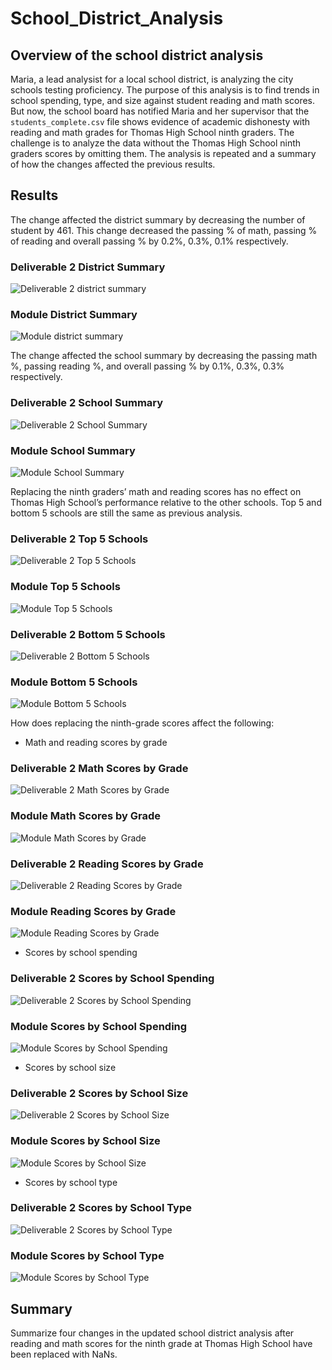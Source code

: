# School_District_Analysis

## Overview of the school district analysis

Maria, a lead analysist for a local school district, is analyzing the city schools testing proficiency. The purpose of this analysis is to find trends in school spending, type, and size against student reading and math scores. But now, the school board has notified Maria and her supervisor that the ```students_complete.csv``` file shows evidence of academic dishonesty with reading and math grades for Thomas High School ninth graders. The challenge is to analyze the data without the Thomas High School ninth graders scores by omitting them. The analysis is repeated and a summary of how the changes affected the previous results.

## Results

The change affected the district summary by decreasing the number of student by 461. This change decreased the passing % of math, passing % of reading and overall passing % by 0.2%, 0.3%, 0.1% respectively.

### Deliverable 2 District Summary
![Deliverable 2 district summary](/Screenshots/screenshot%20of%20deliverable%202%20district%20summary.png)
### Module District Summary
![Module district summary](Screenshots/screenshot%20of%20module%20district%20summary.png)

The change affected the school summary by decreasing the passing math %, passing reading %, and overall passing % by 0.1%, 0.3%, 0.3% respectively.

### Deliverable 2 School Summary
![Deliverable 2 School Summary](/Screenshots/screenshot%20of%20deliverable%202%20school%20summary%202%20correct.png)
### Module School Summary
![Module School Summary](/Screenshots/screenshot%20of%20module%20school%20summary.png)

Replacing the ninth graders’ math and reading scores has no effect on Thomas High School’s performance relative to the other schools. Top 5 and bottom 5 schools are still the same as previous analysis.

### Deliverable 2 Top 5 Schools
![Deliverable 2 Top 5 Schools](/Screenshots/screenshot%20of%20deliverable%202%20top%205%20schools.png)
### Module Top 5 Schools
![Module Top 5 Schools](/Screenshots/screenshot%20of%20module%20top%205%20schools.png)
### Deliverable 2 Bottom 5 Schools
![Deliverable 2 Bottom 5 Schools](/Screenshots/screenshot%20of%20deliverable%202%20bottom%205%20schools.png)
### Module Bottom 5 Schools
![Module Bottom 5 Schools](/Screenshots/screenshot%20of%20module%20bottom%205%20schools.png)

How does replacing the ninth-grade scores affect the following:
- Math and reading scores by grade

### Deliverable 2 Math Scores by Grade
![Deliverable 2 Math Scores by Grade](/Screenshots/screenshot%20of%20deliverable%202%20math%20scores%20by%20grade%20correct.png)
### Module Math Scores by Grade
![Module Math Scores by Grade](/Screenshots/screenshot%20of%20module%20math%20scores%20by%20grade.png)
### Deliverable 2 Reading Scores by Grade
![Deliverable 2 Reading Scores by Grade](/Screenshots/screenshot%20of%20deliverable%202%20reading%20scores%20by%20grade%20correct.png)
### Module Reading Scores by Grade
![Module Reading Scores by Grade](/Screenshots/screenshot%20of%20module%20reading%20scores%20by%20grade.png)

- Scores by school spending

### Deliverable 2 Scores by School Spending
![Deliverable 2 Scores by School Spending](/Screenshots/screenshot%20of%20deliverable%202%20spending%20summary.png)
### Module Scores by School Spending
![Module Scores by School Spending](/Screenshots/screenshot%20of%20module%20spending%20summary.png)
- Scores by school size
### Deliverable 2 Scores by School Size
![Deliverable 2 Scores by School Size](/Screenshots/screenshot%20of%20deliverable%202%20school%20size%20summary.png)
### Module Scores by School Size
![Module Scores by School Size](/Screenshots/screenshot%20of%20module%20school%20size%20summary.png)
- Scores by school type
### Deliverable 2 Scores by School Type
![Deliverable 2 Scores by School Type](/Screenshots/screenshot%20of%20deliverable%202%20school%20type%20summary.png)
### Module Scores by School Type
  ![Module Scores by School Type](/Screenshots/screenshot%20of%20module%20school%20type%20summary.png)


## Summary

Summarize four changes in the updated school district analysis after reading and math scores for the ninth grade at Thomas High School have been replaced with NaNs.
